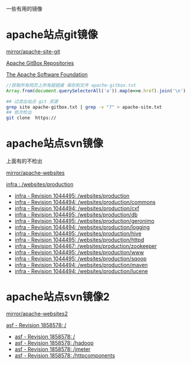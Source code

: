 一些有用的镜像





# apache站点git镜像
[mirror/apache-site-git](mirror/apache-site-git)


[Apache GitBox Repositories](https://gitbox.apache.org/repos/asf)

[The Apache Software Foundation](https://github.com/apache?utf8=%E2%9C%93&q=site&type=&language=)


```js
//获取所有网页上所有超链接 保存到文件 apache-gitbox.txt
Array.from(document.querySelectorAll('a')).map(e=>e.href).join('\n')
```
```bash
## 过滤出站点 git 资源
grep site apache-gitbox.txt | grep -v "?" > apache-site.txt
## 依次检出
git clone  https://
```

# apache站点svn镜像

上面有的不检出

[mirror/apache-websites](mirror/apache-websites)

 

[infra : /websites/production](https://svn.apache.org/repos/infra/websites/production/)

* [infra - Revision 1044495: /websites/production](https://svn.apache.org/repos/infra/websites/production/)
* [infra - Revision 1044494: /websites/production/commons](https://svn.apache.org/repos/infra/websites/production/commons/)
* [infra - Revision 1044494: /websites/production/cxf](https://svn.apache.org/repos/infra/websites/production/cxf/)
* [infra - Revision 1044495: /websites/production/db](https://svn.apache.org/repos/infra/websites/production/db/)
* [infra - Revision 1044495: /websites/production/geronimo](https://svn.apache.org/repos/infra/websites/production/geronimo/)
* [infra - Revision 1044494: /websites/production/logging](https://svn.apache.org/repos/infra/websites/production/logging/)
* [infra - Revision 1044495: /websites/production/hive](https://svn.apache.org/repos/infra/websites/production/hive/)
* [infra - Revision 1044495: /websites/production/httpd](https://svn.apache.org/repos/infra/websites/production/httpd/)
* [infra - Revision 1044467: /websites/production/zookeeper](https://svn.apache.org/repos/infra/websites/production/zookeeper/)
* [infra - Revision 1044495: /websites/production/www](https://svn.apache.org/repos/infra/websites/production/www/)
* [infra - Revision 1044495: /websites/production/sqoop](https://svn.apache.org/repos/infra/websites/production/sqoop/)
* [infra - Revision 1044494: /websites/production/maven](https://svn.apache.org/repos/infra/websites/production/maven/)
* [infra - Revision 1044494: /websites/production/lucene](https://svn.apache.org/repos/infra/websites/production/lucene/)

# apache站点svn镜像2

[mirror/apache-websites2](mirror/apache-websites2)

[asf - Revision 1858578: /](https://svn.apache.org/repos/asf/)


* [asf - Revision 1858578: /](https://svn.apache.org/repos/asf/)
* [asf - Revision 1858578: /hadoop](https://svn.apache.org/repos/asf/hadoop/)
* [asf - Revision 1858578: /jmeter](https://svn.apache.org/repos/asf/jmeter/)
* [asf - Revision 1858578: /httpcomponents](https://svn.apache.org/repos/asf/httpcomponents/)



